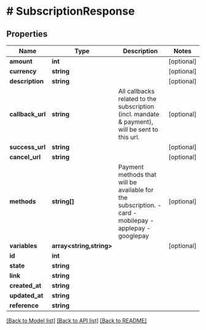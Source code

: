 # # SubscriptionResponse

## Properties

Name | Type | Description | Notes
------------ | ------------- | ------------- | -------------
**amount** | **int** |  | [optional]
**currency** | **string** |  | [optional]
**description** | **string** |  | [optional]
**callback_url** | **string** | All callbacks related to the subscription (incl. mandate &amp; payment), will be sent to this url. | [optional]
**success_url** | **string** |  | [optional]
**cancel_url** | **string** |  | [optional]
**methods** | **string[]** | Payment methods that will be available for the subscription.   - card   - mobilepay   - applepay   - googlepay | [optional]
**variables** | **array<string,string>** |  | [optional]
**id** | **int** |  |
**state** | **string** |  |
**link** | **string** |  |
**created_at** | **string** |  |
**updated_at** | **string** |  |
**reference** | **string** |  |

[[Back to Model list]](../../README.md#models) [[Back to API list]](../../README.md#endpoints) [[Back to README]](../../README.md)
